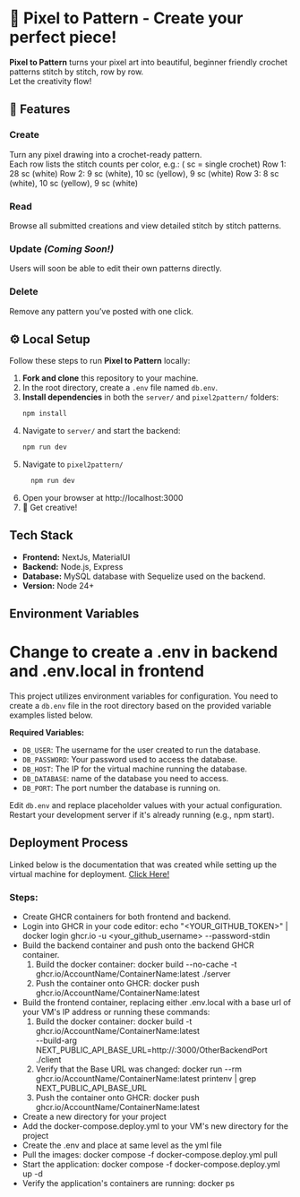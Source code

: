 # 🎨 Pixel to Pattern  - Create your perfect piece!

**Pixel to Pattern** turns your pixel art into beautiful, beginner friendly crochet patterns stitch by stitch, row by row.  
Let the creativity flow!




## 🧶 Features

### Create  
Turn any pixel drawing into a crochet-ready pattern.  
Each row lists the stitch counts per color, e.g.:
        ( sc = single crochet)
        Row 1: 28 sc (white)
        Row 2: 9 sc (white), 10 sc (yellow), 9 sc (white)
        Row 3: 8 sc (white), 10 sc (yellow), 9 sc (white)

### Read  
Browse all submitted creations and view detailed stitch by stitch patterns.

### Update *(Coming Soon!)*  
Users will soon be able to edit their own patterns directly.

### Delete  
Remove any pattern you’ve posted with one click.




## ⚙️ Local Setup

Follow these steps to run **Pixel to Pattern** locally:

1. **Fork and clone** this repository to your machine.  
2. In the root directory, create a `.env` file named `db.env`.  
3. **Install dependencies** in both the `server/` and `pixel2pattern/` folders:
   ```bash
   npm install
   ```
4. Navigate to `server/` and start the backend:
   ```bash
   npm run dev
   ```
5. Navigate to `pixel2pattern/`
   ```bash
     npm run dev
   ```
6. Open your browser at http://localhost:3000
7. 🎨 Get creative!




## Tech Stack
- **Frontend:** NextJs, MaterialUI
- **Backend:** Node.js, Express
- **Database:** MySQL database with Sequelize used on the backend.
- **Version:** Node 24+




## Environment Variables

# Change to create a .env in backend and .env.local in frontend

This project utilizes environment variables for configuration. You need to create a `db.env` file in the root directory based on the provided variable examples listed below.

   **Required Variables:**

   *   `DB_USER`: The username for the user created to run the database.
   *   `DB_PASSWORD`: Your password used to access the database.
   *   `DB_HOST`: The IP for the virtual machine running the database.
   *   `DB_DATABASE`: name of the database you need to access.
   *   `DB_PORT`: The port number the database is running on.

Edit `db.env` and replace placeholder values with your actual configuration.
Restart your development server if it's already running (e.g., npm start).


## Deployment Process
Linked below is the documentation that was created while setting up the virtual machine for deployment.
[Click Here!](https://loving-eye-8b5.notion.site/VM-Deployment-27e101a39e1480328574fee619f042d8)

### Steps:
- Create GHCR containers for both frontend and backend.
- Login into GHCR in your code editor: echo "<YOUR_GITHUB_TOKEN>" | docker login ghcr.io -u <your_github_username> --password-stdin
- Build the backend container and push onto the backend GHCR container.
   1. Build the docker container: docker build --no-cache -t ghcr.io/AccountName/ContainerName:latest ./server
   2. Push the container onto GHCR: docker push ghcr.io/AccountName/ContainerName:latest
- Build the frontend container, replacing either .env.local with a base url of your VM's IP address or running these commands:
   1. Build the docker container: docker build -t ghcr.io/AccountName/ContainerName:latest \
         --build-arg NEXT_PUBLIC_API_BASE_URL=http://<vm-ip>:3000/OtherBackendPort \
         ./client
   2. Verify that the Base URL was changed: docker run --rm ghcr.io/AccountName/ContainerName:latest printenv | grep NEXT_PUBLIC_API_BASE_URL
   3. Push the container onto GHCR: docker push ghcr.io/AccountName/ContainerName:latest
- Create a new directory for your project
- Add the docker-compose.deploy.yml to your VM's new directory for the project
- Create the .env and place at same level as the yml file
- Pull the images: docker compose -f docker-compose.deploy.yml pull
- Start the application: docker compose -f docker-compose.deploy.yml up -d
- Verify the application's containers are running: docker ps